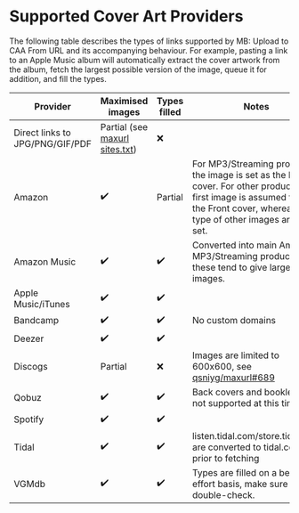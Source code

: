 # Supported Cover Art Providers

The following table describes the types of links supported by MB: Upload to CAA From URL and its accompanying behaviour. For example, pasting a link to an Apple Music album will automatically extract the cover artwork from the album, fetch the largest possible version of the image, queue it for addition, and fill the types.

| Provider | Maximised images | Types filled | Notes |
|----------|------------------|--------------|-------|
| Direct links to JPG/PNG/GIF/PDF | Partial (see [maxurl sites.txt](https://github.com/qsniyg/maxurl/blob/master/sites.txt)) | ❌ |
| Amazon | ✔️ | Partial | For MP3/Streaming products, the image is set as the Front cover. For other products, the first image is assumed to be the Front cover, whereas the type of other images are not set. |
| Amazon Music | ✔️ | ✔️ | Converted into main Amazon MP3/Streaming product links, these tend to give larger images. |
| Apple Music/iTunes | ✔️ | ✔️ |
| Bandcamp | ✔️ | ✔️ | No custom domains |
| Deezer | ✔️ | ✔️ |
| Discogs | Partial | ❌ | Images are limited to 600x600, see [qsniyg/maxurl#689](https://github.com/qsniyg/maxurl/issues/689) |
| Qobuz | ✔️ | ✔️ | Back covers and booklets are not supported at this time |
| Spotify | ✔️ | ✔️ |
| Tidal | ✔️ | ✔️ | listen.tidal.com/store.tidal.com are converted to tidal.com prior to fetching |
| VGMdb | ✔️ | ✔️ | Types are filled on a best-effort basis, make sure to double-check. |
